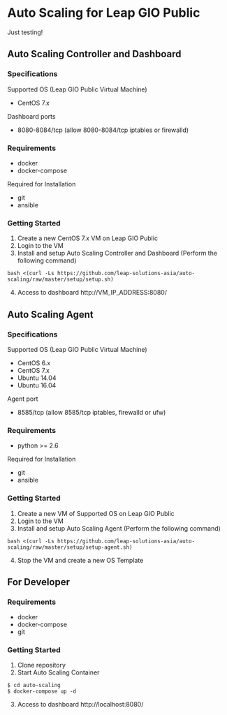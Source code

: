 # Auto Scaling for Leap GIO Public

Just testing!

## Auto Scaling Controller and Dashboard

### Specifications

Supported OS (Leap GIO Public Virtual Machine)
* CentOS 7.x

Dashboard ports
* 8080-8084/tcp (allow 8080-8084/tcp iptables or firewalld)

### Requirements

* docker
* docker-compose

Required for Installation
* git
* ansible

### Getting Started

1. Create a new CentOS 7.x VM on Leap GIO Public
1. Login to the VM
1. Install and setup Auto Scaling Controller and Dashboard (Perform the following command)
```
bash <(curl -Ls https://github.com/leap-solutions-asia/auto-scaling/raw/master/setup/setup.sh)
```
4. Access to dashboard http://VM_IP_ADDRESS:8080/

## Auto Scaling Agent

### Specifications

Supported OS (Leap GIO Public Virtual Machine)
* CentOS 6.x
* CentOS 7.x
* Ubuntu 14.04
* Ubuntu 16.04

Agent port
* 8585/tcp (allow 8585/tcp iptables, firewalld or ufw)

### Requirements

* python >= 2.6

Required for Installation
* git
* ansible

### Getting Started

1. Create a new VM of Supported OS on Leap GIO Public
1. Login to the VM
1. Install and setup Auto Scaling Agent (Perform the following command)
```
bash <(curl -Ls https://github.com/leap-solutions-asia/auto-scaling/raw/master/setup/setup-agent.sh)
```
4. Stop the VM and create a new OS Template

## For Developer

### Requirements

* docker
* docker-compose
* git

### Getting Started

1. Clone repository
1. Start Auto Scaling Container
```
$ cd auto-scaling
$ docker-compose up -d
```
3. Access to dashboard http://localhost:8080/

